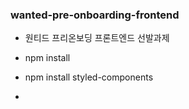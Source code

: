 ### wanted-pre-onboarding-frontend
- 원티드 프리온보딩  프론트엔드 선발과제

- npm install
- npm install styled-components
- 